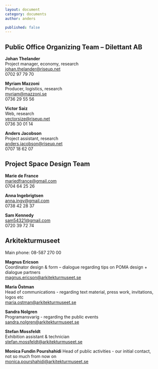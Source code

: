 ```yaml
---
layout: document  
category: documents   
author: anders

published: false
---
```


## Public Office Organizing Team – Dilettant AB

**Johan Thelander**  
Project manager, economy, research  
johan.thelander@riseup.net  
0702 97 79 70  

**Myriam Mazzoni**  
Producer, logistics, research  
myriam@mazzoni.se  
0736 29 55 56  

**Victor Saiz**  
Web, research  
vectorsize@riseup.net  
0736 30 01 14  

**Anders Jacobson**  
Project assistant, research  
anders.jacobson@riseup.net  
0707 18 62 07  

  
## Project Space Design Team

**Marie de France**  
mariedfrance@gmail.com  
0704 64 25 26  

**Anna Ingebrigtsen**  
anna.ingy@gmail.com  
0738 42 28 37

**Sam Kennedy**  
sam54321@gmail.com  
0720 39 72 74  

## Arkitekturmuseet  

Main phone: 08-587 270 00  

**Magnus Ericson**  
Coordinator design & form – dialogue regarding tips on POMA design + dialogue partners  
magnus.ericson@arkitekturmuseet.se

**Maria Östman**  
Head of communications - regarding text material, press work, invitations, logos etc    
maria.ostman@arkitekturmuseet.se

**Sandra Nolgren**  
Programansvarig - regarding the public events  
sandra.nolgren@arkitekturmuseet.se 

**Stefan Mossfeldt**  
Exhibition assistant & technician  
stefan.mossfeldt@arkitekturmuseet.se 

**Monica Fundin Pourshahidi** 
Head of public activities - our initial contact, not so much from now on  
monica.pourshahidi@arkitekturmuseet.se